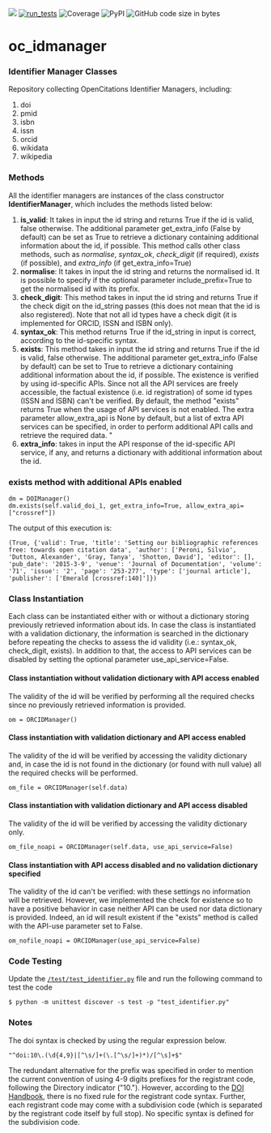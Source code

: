 [<img src="https://img.shields.io/badge/powered%20by-OpenCitations-%239931FC?labelColor=2D22DE" />](http://opencitations.net)
[![run_tests](https://github.com/opencitations/identifier_manager/actions/workflows/run_tests.yaml/badge.svg)](https://github.com/opencitations/identifier_manager/actions/workflows/run_tests.yaml)
![Coverage](https://raw.githubusercontent.com/opencitations/identifier_manager/main/test/coverage/coverage.svg)
![PyPI](https://img.shields.io/pypi/pyversions/oc_idmanager)
![GitHub code size in bytes](https://img.shields.io/github/languages/code-size/opencitations/identifier_manager)

# oc_idmanager
### Identifier Manager Classes

Repository collecting OpenCitations Identifier Managers, including:
<ol>
    <li>doi</li>
    <li>pmid</li>
    <li>isbn</li>
    <li>issn</li>
    <li>orcid</li>
    <li>wikidata</li>
    <li>wikipedia</li>
</ol>

### Methods

All the identifier managers are instances of the class constructor <b>IdentifierManager</b>, which includes the methods listed below:
<ol>
<li><b>is_valid</b>: It takes in input the id string and returns True if the id is valid, false otherwise. The additional parameter get_extra_info (False by default) can be set as True to retrieve a dictionary containing additional information about the id, if possible. 
This method calls other class methods, such as <i>normalise</i>, <i>syntax_ok</i>, <i>check_digit</i> (if required), <i>exists</i> (if possible), and <i>extra_info</i> (if get_extra_info=True)</li>
<li><b>normalise</b>: It takes in input the id string and returns the normalised id. It is possible to specify if the optional parameter include_prefix=True to get the normalised id with its prefix.</li>
<li><b>check_digit</b>: This method takes in input the id string and returns True if the check digit on the id_string passes (this does not mean that the id is also registered). Note that not all id types have a check digit (it is implemented for ORCID, ISSN and ISBN only). </li>
<li><b>syntax_ok</b>: This method returns True if the id_string in input is correct, according to the id-specific syntax.</li>
<li><b>exists</b>: This method takes in input the id string and returns True if the id is valid, false otherwise. The additional parameter get_extra_info (False by default) can be set to True to retrieve a dictionary containing additional information about the id, if possible. The existence is verified by using id-specific APIs. Since not all the API services are freely accessible, the factual existence (i.e. id registration) of some id types (ISSN and ISBN) can't be verified. By default, the method "exists" returns True when the usage of API services is not enabled. The extra parameter allow_extra_api is None by default, but a list of extra API services can be specified, in order to perform additional API calls and retrieve the required data. "</li>
<li><b>extra_info</b>: takes in input the API response of the id-specific API service, if any, and returns a dictionary with additional information about the id. </li>
</ol>

### exists method with additional APIs enabled

```console
dm = DOIManager()
dm.exists(self.valid_doi_1, get_extra_info=True, allow_extra_api=["crossref"])
```
The output of this execution is:
```console
(True, {'valid': True, 'title': 'Setting our bibliographic references free: towards open citation data', 'author': ['Peroni, Silvio', 'Dutton, Alexander', 'Gray, Tanya', 'Shotton, David'], 'editor': [], 'pub_date': '2015-3-9', 'venue': 'Journal of Documentation', 'volume': '71', 'issue': '2', 'page': '253-277', 'type': ['journal article'], 'publisher': ['Emerald [crossref:140]']})
```

### Class Instantiation
Each class can be instantiated either with or without a dictionary storing previously retrieved information about ids. In case the class is instantiated with a validation dictionary, the information is searched in the dictionary before repeating the checks to assess the id validity (i.e.: syntax_ok, check_digit, exists). In addition to that, the access to API services can be disabled by setting the optional parameter use_api_service=False.

#### Class instantiation without validation dictionary with API access enabled
The validity of the id will be verified by performing all the required checks since no previously retrieved information is provided.
```console
om = ORCIDManager()
```
#### Class instantiation with validation dictionary and API access enabled
The validity of the id will be verified by accessing the validity dictionary and, in case the id is not found in the dictionary (or found with null value) all the required checks will be performed.

```console
om_file = ORCIDManager(self.data)
```

#### Class instantiation with validation dictionary and API access disabled
The validity of the id will be verified by accessing the validity dictionary only.
```console
om_file_noapi = ORCIDManager(self.data, use_api_service=False)
```

#### Class instantiation with API access disabled and no validation dictionary specified
The validity of the id can't be verified: with these settings no information will be retrieved. However, we implemented 
the check for existence so to have a positive behavior in case neither API can be used nor data dictionary is provided. 
Indeed, an id will result existent if the "exists" method is called with the API-use parameter set to False.  
```console
om_nofile_noapi = ORCIDManager(use_api_service=False)
```


### Code Testing 
Update the [`/test/test_identifier.py`](https://github.com/opencitations/identifier_manager/blob/main/test/test_identifier.py) file and run the following command to test the code
```console
$ python -m unittest discover -s test -p "test_identifier.py"
```

### Notes 
The doi syntax is checked by using the regular expression below.
```console
"^doi:10\.(\d{4,9}|[^\s/]+(\.[^\s/]+)*)/[^\s]+$"
```
The redundant alternative for the prefix was specified in order to mention the current convention of using 4-9 digits prefixes for the registrant code, following the Directory indicator ("10."). However, according to the <a href="https://www.doi.org/doi_handbook/2_Numbering.html#2.2">DOI Handbook</a>, there is no fixed rule for the registrant code syntax. Further, each registrant code may come with a subdivision code (which is separated by the registrant code itself by full stop). No specific syntax is defined for the subdivision code. 

